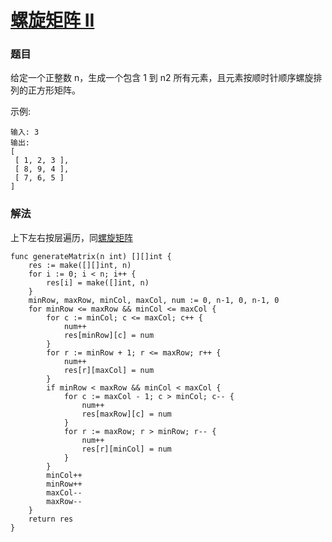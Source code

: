 # [螺旋矩阵 II](https://leetcode-cn.com/problems/spiral-matrix-ii/)

### 题目

给定一个正整数 n，生成一个包含 1 到 n2 所有元素，且元素按顺时针顺序螺旋排列的正方形矩阵。

示例:

```
输入: 3
输出:
[
 [ 1, 2, 3 ],
 [ 8, 9, 4 ],
 [ 7, 6, 5 ]
]
```
### 解法

上下左右按层遍历，同[螺旋矩阵](https://github.com/cocowh/algorithm/tree/master/0054_spiralOrder)

```
func generateMatrix(n int) [][]int {
	res := make([][]int, n)
	for i := 0; i < n; i++ {
		res[i] = make([]int, n)
	}
	minRow, maxRow, minCol, maxCol, num := 0, n-1, 0, n-1, 0
	for minRow <= maxRow && minCol <= maxCol {
		for c := minCol; c <= maxCol; c++ {
			num++
			res[minRow][c] = num
		}
		for r := minRow + 1; r <= maxRow; r++ {
			num++
			res[r][maxCol] = num
		}
		if minRow < maxRow && minCol < maxCol {
			for c := maxCol - 1; c > minCol; c-- {
				num++
				res[maxRow][c] = num
			}
			for r := maxRow; r > minRow; r-- {
				num++
				res[r][minCol] = num
			}
		}
		minCol++
		minRow++
		maxCol--
		maxRow--
	}
	return res
}
```
